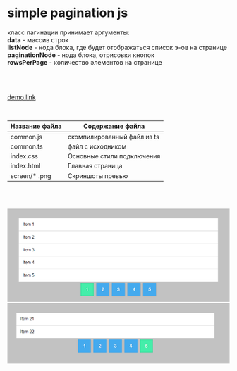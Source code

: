 # simple pagination js


класс пагинации принимает аргументы:
<br>
<b>data</b> - массив строк
<br>
<b>listNode</b> - нода блока, где будет отображаться список э-ов на странице
<br>
<b>paginationNode</b> - нода блока, отрисовки кнопок
<br>
<b>rowsPerPage</b> - количество элементов на странице
<br>

<br><br>

[demo link](https://htmlpreview.github.io/?https://github.com/lKolabrodl/snippets/blob/master/JS/simple%20pagination/index.html)

<br>

Название файла  | Содержание файла
----------------|----------------------
common.js       | скомпилированный файл из ts
common.ts       | файл с исходником 
index.css       | Основные стили подключения
index.html      | Главная страница
screen/* .png   | Скриншоты превью


<br>
<br>

![Alt text](https://raw.githubusercontent.com/lKolabrodl/snippets/master/JS/simple%20pagination/screen/pagination1.png)
![Alt text](https://raw.githubusercontent.com/lKolabrodl/snippets/master/JS/simple%20pagination/screen/pagination2.png)

